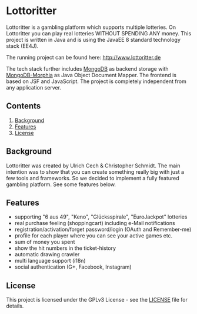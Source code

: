 # Lottoritter
Lottoritter is a gambling platform which supports multiple lotteries. On Lottoritter you can play real lotteries WITHOUT
SPENDING ANY money. This project is written in Java and is using the JavaEE 8 standard technology stack (EE4J).

The running project can be found here: http://www.lottoritter.de

The tech stack further includes [MongoDB](https://www.mongodb.com) as backend storage with
[MongoDB-Morphia](https://mongodb.github.io/morphia/) as Java Object Document Mapper. The frontend is based on JSF and
JavaScript. The project is completely independent from any application server.

## Contents

1. [Background](#background)
2. [Features](#features)
3. [License](#license)

## Background

Lottoritter was created by Ulrich Cech & Christopher Schmidt. The main intention was to show that you can create
something really big with just a few tools and frameworks. So we decided to implement a fully featured gambling
platform. See some features below.

## Features

- supporting "6 aus 49", "Keno", "Glücksspirale", "EuroJackpot" lotteries
- real purchase feeling (shoppingcart) including e-Mail notifications
- registration/activation/forget password/login (OAuth and Remember-me)
- profile for each player where you can see your active games etc.
- sum of money you spent
- show the hit numbers in the ticket-history
- automatic drawing crawler
- multi language support (i18n)
- social authentication (G+, Facebook, Instagram)

## License

This project is licensed under the GPLv3 License - see the [LICENSE](https://github.com/Lottoritter/lottoritter-platform/blob/master/LICENSE) file
for details.
